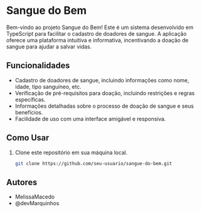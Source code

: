 # Sangue do Bem

Bem-vindo ao projeto Sangue do Bem! Este é um sistema desenvolvido em TypeScript para facilitar o cadastro de doadores de sangue. A aplicação oferece uma plataforma intuitiva e informativa, incentivando a doação de sangue para ajudar a salvar vidas.

## Funcionalidades

- Cadastro de doadores de sangue, incluindo informações como nome, idade, tipo sanguíneo, etc.
- Verificação de pré-requisitos para doação, incluindo restrições e regras específicas.
- Informações detalhadas sobre o processo de doação de sangue e seus benefícios.
- Facilidade de uso com uma interface amigável e responsiva.

## Como Usar

1. Clone este repositório em sua máquina local.
   ```bash
   git clone https://github.com/seu-usuario/sangue-do-bem.git
## Autores
- MelissaMacedo
- @devMarquinhos
